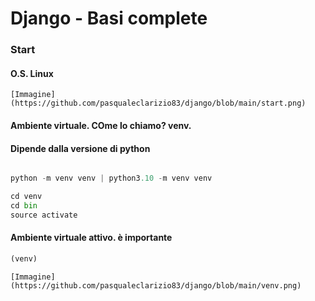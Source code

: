 # Django - Basi complete

### Start

#### O.S. Linux

```
[Immagine](https://github.com/pasqualeclarizio83/django/blob/main/start.png)

```

#### Ambiente virtuale. COme lo chiamo? venv.
#### Dipende dalla versione di python

```python

python -m venv venv | python3.10 -m venv venv

cd venv
cd bin
source activate

```
#### Ambiente virtuale attivo. è importante

```python
(venv)
```

```
[Immagine](https://github.com/pasqualeclarizio83/django/blob/main/venv.png)

```